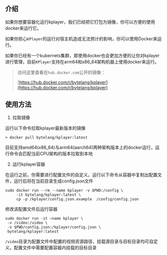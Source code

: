 ## 介绍

如果你想要容器化运行kplayer，我们已经把它打包为镜像，你可以方便的使用docker来运行它。

如果你担心`KPlayer`的运行对宿主机造成无法预计的影响，你可以使用Docker来运行。

如果你已经有一个kubernets集群，那使用docker也会更加方便的让你对kplayer进行管理，目前`KPlayer`支持在arm64和x86_64架构机器上使用docker来运行。



>  访问这里查看在`hub.docker.com`公开的镜像：
>
> [https://hub.docker.com/r/bytelang/kplayer](https://hub.docker.com/r/bytelang/kplayer)



## 使用方法

1. 拉取镜像

运行以下命令拉取kplayer最新版本的镜像

```shell
> docker pull bytelang/kplayer:latest
```

目前支持amd64(x86_64)与arm64(aarch64)两种架构版本上的docker运行，运行命令会匹配当前CPU架构的版本拉取到本地



2. 运行kplayer容器

在运行之前，你需要进行配置文件的自定义。运行以下命令从容器中复制出配置文件，运行后将在当前目录生成config.json文件

```shell
sudo docker run --rm --name kplayer -v $PWD:/config \
	 -it bytelang/kplayer:latest \
	 cp -p /kplayer/config.json.example  /config/config.json
```



修改该配置文件后运行容器

```shell
sudo docker run -it —name kplayer \
 -v /video:/video \
 -v $PWD/config.json:/kplayer/config.json \
 bytelang/kplayer:latest
```



`/video`目录为配置文件中配置的视频资源路径，挂载源目录与目标目录均可自定义。配置文件中需要配置容器内挂载的目标目录
